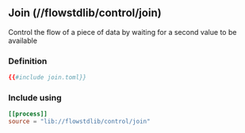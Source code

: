 ## Join (//flowstdlib/control/join)
Control the flow of a piece of data by waiting for a second value to be available

### Definition
```toml
{{#include join.toml}}
```

### Include using
```toml
[[process]]
source = "lib://flowstdlib/control/join"
```